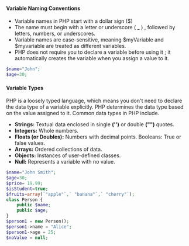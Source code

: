 #### Variable Naming Conventions
* Variable names in PHP start with a dollar sign ($) 
* The name must begin with a letter or underscore ( _ ) , followed by letters, numbers, or underscores. 
* Variable names are case-sensitive, meaning $myVariable and $myvariable are treated as different variables. 
* PHP does not require you to declare a variable before using it ; it automatically creates the variable when you assign a value to it.
```php
$name="John"; 
$age=30;
```

#### Variable Types 
PHP is a loosely typed language, which means you don't need to declare the data type of a variable explicitly. PHP determines the data type based on the value assigned to it. Common data types in PHP include.
* **Strings:** Textual data enclosed in single **('')** or double **("")** quotes.
* **Integers:** Whole numbers. 
* **Floats (or Doubles):** Numbers with decimal points. Booleans: True or false values. 
* **Arrays:** Ordered collections of data. 
* **Objects:** Instances of user-defined classes. 
* **Null:** Represents a variable with no value.

```php
$name="John Smith"; 
$age=30; 
$price= 19.99; 
$isStudent=true;
$fruits=array(`"apple"`,` "banana"`,` "cherry"`);
class Person { 
	public $name; 
	public $age; 
} 
$person1 = new Person(); 
$person1->name = "Alice"; 
$person1->age = 25; 
$noValue = null;
```